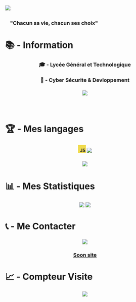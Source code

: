 ### <img src="https://cdn.discordapp.com/attachments/864281732257939457/864923800150999060/image1.gif">
### <h3> ㅤ"Chacun sa vie, chacun ses choix"</h3>
### <h1>📚 - Information</h1>
### <p align="center">🎓 - Lycée Général et Technologique</p>
### <p align="center">🎴 - Cyber Sécurite & Devloppement </p>
### <p align="center"><img src="https://discord.c99.nl/widget/theme-2/846191293536665631.png" style="max-width:100%;"></p>
### <br>
### <h1>🏆 - Mes langages</h1>
### <p align="center"> <img height="25" src="https://raw.githubusercontent.com/github/explore/80688e429a7d4ef2fca1e82350fe8e3517d3494d/topics/javascript/javascript.png">    <img height="25" src="https://upload.wikimedia.org/wikipedia/commons/thumb/c/c3/Python-logo-notext.svg/1024px-Python-logo-notext.svg.png"> </p>
### <p align="center"><img height="35" src="https://byfeel.info/wp-content/uploads/2015/02/css-html2-e1517475681211.png"></p>
### <h1>📊 - Mes Statistiques</h1>
### <p align="center"><img height="180em" src="https://github-readme-stats-eight-theta.vercel.app/api?username=Ako-fr&amp;show_icons=true&amp;theme=react&amp;include_all_commits=true&amp;locale=fr" style="max-width:100%;"> <img height="150em" src="https://github-readme-stats-eight-theta.vercel.app/api/top-langs/?username=Ako-fr&amp;layout=compact&amp;langs_count=8&amp;theme=react&amp;locale=fr" style="max-width:100%;"></p>

### <h1>📞 - Me Contacter</h1> 
### <p align="center"> <img src="https://img.shields.io/badge/>Ako’%237882-D14836?style=flat&amp;logo=Discord&amp;logoColor=blue&amp;color=9cf" style="max-width:100%;"> <br> <br> <a href="https://google.com">Soon site</a>
</p>

### <h1>📈 - Compteur Visite</h1>
<p align="center"> 
  <img src="https://profile-counter.glitch.me/Ako-fr/count.svg" />
</p>
